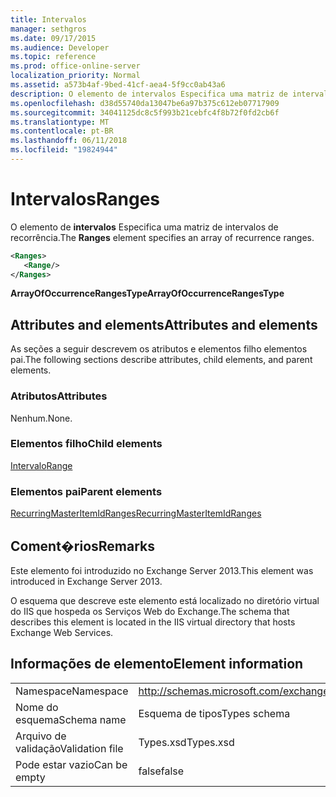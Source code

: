 ```yaml
---
title: Intervalos
manager: sethgros
ms.date: 09/17/2015
ms.audience: Developer
ms.topic: reference
ms.prod: office-online-server
localization_priority: Normal
ms.assetid: a573b4af-9bed-41cf-aea4-5f9cc0ab43a6
description: O elemento de intervalos Especifica uma matriz de intervalos de recorrência.
ms.openlocfilehash: d38d55740da13047be6a97b375c612eb07717909
ms.sourcegitcommit: 34041125dc8c5f993b21cebfc4f8b72f0fd2cb6f
ms.translationtype: MT
ms.contentlocale: pt-BR
ms.lasthandoff: 06/11/2018
ms.locfileid: "19824944"
---
```

# <a name="ranges"></a><span data-ttu-id="236d4-103">Intervalos</span><span class="sxs-lookup"><span data-stu-id="236d4-103">Ranges</span></span>

<span data-ttu-id="236d4-104">O elemento de **intervalos** Especifica uma matriz de intervalos de recorrência.</span><span class="sxs-lookup"><span data-stu-id="236d4-104">The **Ranges** element specifies an array of recurrence ranges.</span></span> 
  
```XML
<Ranges>
   <Range/>
</Ranges>
```

 <span data-ttu-id="236d4-105">**ArrayOfOccurrenceRangesType**</span><span class="sxs-lookup"><span data-stu-id="236d4-105">**ArrayOfOccurrenceRangesType**</span></span>
## <a name="attributes-and-elements"></a><span data-ttu-id="236d4-106">Attributes and elements</span><span class="sxs-lookup"><span data-stu-id="236d4-106">Attributes and elements</span></span>

<span data-ttu-id="236d4-107">As seções a seguir descrevem os atributos e elementos filho elementos pai.</span><span class="sxs-lookup"><span data-stu-id="236d4-107">The following sections describe attributes, child elements, and parent elements.</span></span>
  
### <a name="attributes"></a><span data-ttu-id="236d4-108">Atributos</span><span class="sxs-lookup"><span data-stu-id="236d4-108">Attributes</span></span>

<span data-ttu-id="236d4-109">Nenhum.</span><span class="sxs-lookup"><span data-stu-id="236d4-109">None.</span></span>
  
### <a name="child-elements"></a><span data-ttu-id="236d4-110">Elementos filho</span><span class="sxs-lookup"><span data-stu-id="236d4-110">Child elements</span></span>

[<span data-ttu-id="236d4-111">Intervalo</span><span class="sxs-lookup"><span data-stu-id="236d4-111">Range</span></span>](range.md)
  
### <a name="parent-elements"></a><span data-ttu-id="236d4-112">Elementos pai</span><span class="sxs-lookup"><span data-stu-id="236d4-112">Parent elements</span></span>

[<span data-ttu-id="236d4-113">RecurringMasterItemIdRanges</span><span class="sxs-lookup"><span data-stu-id="236d4-113">RecurringMasterItemIdRanges</span></span>](recurringmasteritemidranges.md)
  
## <a name="remarks"></a><span data-ttu-id="236d4-114">Coment�rios</span><span class="sxs-lookup"><span data-stu-id="236d4-114">Remarks</span></span>

<span data-ttu-id="236d4-115">Este elemento foi introduzido no Exchange Server 2013.</span><span class="sxs-lookup"><span data-stu-id="236d4-115">This element was introduced in Exchange Server 2013.</span></span>
  
<span data-ttu-id="236d4-116">O esquema que descreve este elemento está localizado no diretório virtual do IIS que hospeda os Serviços Web do Exchange.</span><span class="sxs-lookup"><span data-stu-id="236d4-116">The schema that describes this element is located in the IIS virtual directory that hosts Exchange Web Services.</span></span>
  
## <a name="element-information"></a><span data-ttu-id="236d4-117">Informações de elemento</span><span class="sxs-lookup"><span data-stu-id="236d4-117">Element information</span></span>

|||
|:-----|:-----|
|<span data-ttu-id="236d4-118">Namespace</span><span class="sxs-lookup"><span data-stu-id="236d4-118">Namespace</span></span>  <br/> |http://schemas.microsoft.com/exchange/services/2006/types  <br/> |
|<span data-ttu-id="236d4-119">Nome do esquema</span><span class="sxs-lookup"><span data-stu-id="236d4-119">Schema name</span></span>  <br/> |<span data-ttu-id="236d4-120">Esquema de tipos</span><span class="sxs-lookup"><span data-stu-id="236d4-120">Types schema</span></span>  <br/> |
|<span data-ttu-id="236d4-121">Arquivo de validação</span><span class="sxs-lookup"><span data-stu-id="236d4-121">Validation file</span></span>  <br/> |<span data-ttu-id="236d4-122">Types.xsd</span><span class="sxs-lookup"><span data-stu-id="236d4-122">Types.xsd</span></span>  <br/> |
|<span data-ttu-id="236d4-123">Pode estar vazio</span><span class="sxs-lookup"><span data-stu-id="236d4-123">Can be empty</span></span>  <br/> |<span data-ttu-id="236d4-124">false</span><span class="sxs-lookup"><span data-stu-id="236d4-124">false</span></span>  <br/> |
   

